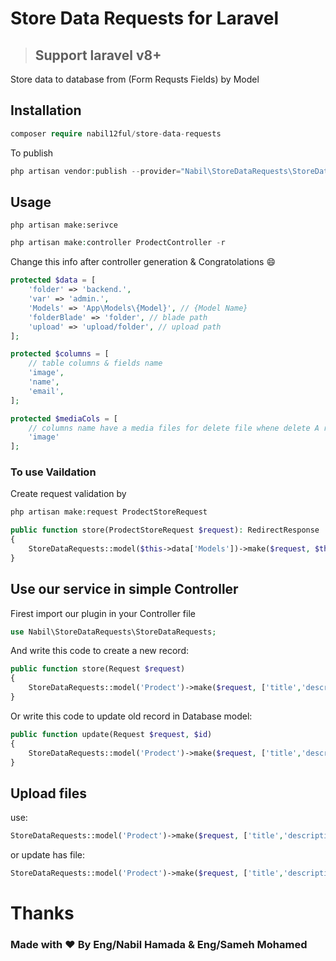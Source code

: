 # Store Data Requests for Laravel

>## Support laravel v8+

Store data to database from (Form Requsts Fields) by Model

## Installation

```php
composer require nabil12ful/store-data-requests
```
To publish
```php
php artisan vendor:publish --provider="Nabil\StoreDataRequests\StoreDataRequestsServiceProfider"
```
## Usage

```
php artisan make:serivce 
```

```php
php artisan make:controller ProdectController -r
```

Change this info after controller generation & Congratolations :smile:
```php
protected $data = [
	'folder' => 'backend.',
	'var' => 'admin.',
	'Models' => 'App\Models\{Model}', // {Model Name}
	'folderBlade' => 'folder', // blade path
	'upload' => 'upload/folder', // upload path
];

protected $columns = [
	// table columns & fields name
	'image',
	'name',
	'email',
];

protected $mediaCols = [
    // columns name have a media files for delete file whene delete A record like [Image]
    'image'
];
```
### To use Vaildation 
Create request validation by
```php
php artisan make:request ProdectStoreRequest
```

```php
public function store(ProdectStoreRequest $request): RedirectResponse
{
	StoreDataRequests::model($this->data['Models'])->make($request, $this->columns)->store();
}
```

## Use our service in simple Controller
Firest import our plugin in your Controller file
```php
use Nabil\StoreDataRequests\StoreDataRequests;
```
And write this code to create a new record:

```php
public function store(Request $request)
{
	StoreDataRequests::model('Prodect')->make($request, ['title','description'])->store();
}
```

Or write this code to update old record in Database model:
```php
public function update(Request $request, $id)
{
	StoreDataRequests::model('Prodect')->make($request, ['title','description'])->update($id);
}
```
## Upload files

use:

```php
StoreDataRequests::model('Prodect')->make($request, ['title','description'])->storeHasFile('path/to/upload');
```
or update has file:

```php
StoreDataRequests::model('Prodect')->make($request, ['title','description'])->updateHasFile($id, 'path/to/upload');
```

# Thanks
### Made with :heart: By Eng/Nabil Hamada & Eng/Sameh Mohamed
